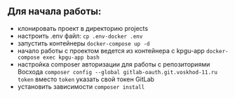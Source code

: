## Для начала работы:
- клонировать проект в директорию projects
- настроить .env файл:
`cp .env-docker .env`
- запустить контейнеры
`docker-compose up -d`
- начало работы с проектом ведется из контейнера с kpgu-app
`docker-compose exec kpgu-app bash`
- настройка composer авторизации для работы с репозиториями Восхода
`composer config --global gitlab-oauth.git.voskhod-11.ru token` вместо `token` указать свой токен GitLab
- установить зависимости
`composer install`

